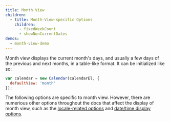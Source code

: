 ```yaml
---
title: Month View
children:
  - title: Month-View-specific Options
    children:
      - fixedWeekCount
      - showNonCurrentDates
demos:
  - month-view-demo
---
```


Month view displays the current month's days, and usually a few days of the previous and next months, in a table-like format. It can be initialized like so:

```js
var calendar = new Calendar(calendarEl, {
  defaultView: 'month'
});
```

The following options are specific to month view. However, there are numerious other options throughout the docs that affect the display of month view, such as the [locale-related options](localization) and [date/time display options](date-display).
